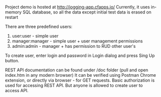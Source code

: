 Project demo is hosted at http://jogging-app.cfapps.io/
Currently, it uses in-memory SQL database, so all the data except initial test data is erased on restart

There are three predefined users:
1) user:user - simple user
2) manager:manager - simple user + user management permissions
3) admin:admin - manager + has permission to RUD other user's

To create user, enter login and password in Login dialog and press Sing Up button.

REST API documentation can be found under /doc folder (pull and open index.htm in any modern browser)
It can be verified using Postman Chrome extension, or directly via browser - for GET requests.
Basic authorization is used for accessing REST API. But anyone is allowed to create user to access API.
